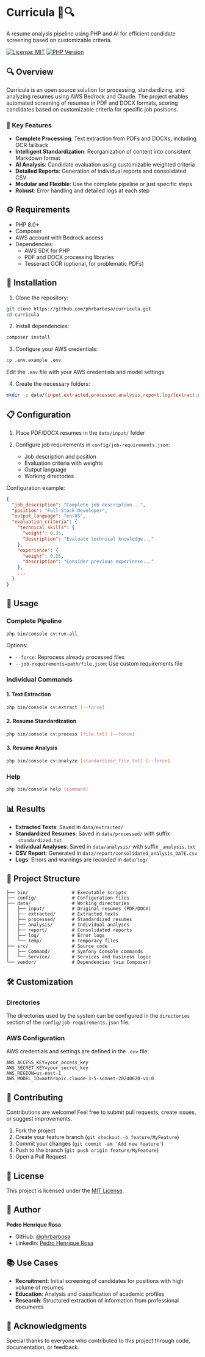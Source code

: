 # Curricula 📄🔍

A resume analysis pipeline using PHP and AI for efficient candidate screening based on customizable criteria.

[![License: MIT](https://img.shields.io/badge/License-MIT-blue.svg)](https://opensource.org/licenses/MIT)
[![PHP Version](https://img.shields.io/badge/php-%3E%3D%208.0-8892BF.svg)](https://www.php.net/)

## 🔍 Overview

Curricula is an open source solution for processing, standardizing, and analyzing resumes using AWS Bedrock and Claude. The project enables automated screening of resumes in PDF and DOCX formats, scoring candidates based on customizable criteria for specific job positions.

### 🌟 Key Features

- **Complete Processing**: Text extraction from PDFs and DOCXs, including OCR fallback
- **Intelligent Standardization**: Reorganization of content into consistent Markdown format
- **AI Analysis**: Candidate evaluation using customizable weighted criteria
- **Detailed Reports**: Generation of individual reports and consolidated CSV
- **Modular and Flexible**: Use the complete pipeline or just specific steps
- **Robust**: Error handling and detailed logs at each step

## ⚙️ Requirements

- PHP 8.0+
- Composer
- AWS account with Bedrock access
- Dependencies:
  - AWS SDK for PHP
  - PDF and DOCX processing libraries
  - Tesseract OCR (optional, for problematic PDFs)

## 🚀 Installation

1. Clone the repository:
```bash
git clone https://github.com/phrbarbosa/curricula.git
cd curricula
```

2. Install dependencies:
```bash
composer install
```

3. Configure your AWS credentials:
```bash
cp .env.example .env
```
Edit the `.env` file with your AWS credentials and model settings.

4. Create the necessary folders:
```bash
mkdir -p data/{input,extracted,processed,analysis,report,log/{extract,process,analyze},temp}
```

## 📋 Configuration

1. Place PDF/DOCX resumes in the `data/input/` folder

2. Configure job requirements in `config/job-requirements.json`:
   - Job description and position
   - Evaluation criteria with weights
   - Output language
   - Working directories

Configuration example:
```json
{
  "job_description": "Complete job description...",
  "position": "Full-Stack Developer",
  "output_language": "en-US",
  "evaluation_criteria": {
    "technical_skills": {
      "weight": 0.35,
      "description": "Evaluate technical knowledge..."
    },
    "experience": {
      "weight": 0.25,
      "description": "Consider previous experience..."
    },
    ...
  }
}
```

## 🔧 Usage

### Complete Pipeline

```bash
php bin/console cv:run-all
```

Options:
- `--force`: Reprocess already processed files
- `--job-requirements=path/file.json`: Use custom requirements file

### Individual Commands

#### 1. Text Extraction

```bash
php bin/console cv:extract [--force]
```

#### 2. Resume Standardization

```bash
php bin/console cv:process [file.txt] [--force]
```

#### 3. Resume Analysis

```bash
php bin/console cv:analyze [standardized_file.txt] [--force]
```

### Help

```bash
php bin/console help [command]
```

## 📊 Results

- **Extracted Texts**: Saved in `data/extracted/`
- **Standardized Resumes**: Saved in `data/processed/` with suffix `_standardized.txt`
- **Individual Analyses**: Saved in `data/analysis/` with suffix `_analysis.txt`
- **CSV Report**: Generated in `data/report/consolidated_analysis_DATE.csv`
- **Logs**: Errors and warnings are recorded in `data/log/`

## 🧩 Project Structure

```
├── bin/                # Executable scripts
├── config/             # Configuration files
├── data/               # Working directories
│   ├── input/          # Original resumes (PDF/DOCX)
│   ├── extracted/      # Extracted texts
│   ├── processed/      # Standardized resumes
│   ├── analysis/       # Individual analyses
│   ├── report/         # Consolidated reports
│   ├── log/            # Error logs
│   └── temp/           # Temporary files
├── src/                # Source code
│   ├── Command/        # Symfony Console commands
│   └── Service/        # Services and business logic
└── vendor/             # Dependencies (via Composer)
```

## 🛠️ Customization

### Directories

The directories used by the system can be configured in the `directories` section of the `config/job-requirements.json` file.

### AWS Configuration

AWS credentials and settings are defined in the `.env` file:

```
AWS_ACCESS_KEY=your_access_key
AWS_SECRET_KEY=your_secret_key
AWS_REGION=us-east-1
AWS_MODEL_ID=anthropic.claude-3-5-sonnet-20240620-v1:0
```

## 🤝 Contributing

Contributions are welcome! Feel free to submit pull requests, create issues, or suggest improvements.

1. Fork the project
2. Create your feature branch (`git checkout -b feature/MyFeature`)
3. Commit your changes (`git commit -am 'Add new feature'`)
4. Push to the branch (`git push origin feature/MyFeature`)
5. Open a Pull Request

## 📝 License

This project is licensed under the [MIT License](LICENSE).

## 👤 Author

**Pedro Henrique Rosa**

- GitHub: [@phrbarbosa](https://github.com/phrbarbosa)
- LinkedIn: [Pedro Henrique Rosa](https://www.linkedin.com/in/phrbarbosa/)

## 📚 Use Cases

- **Recruitment**: Initial screening of candidates for positions with high volume of resumes
- **Education**: Analysis and classification of academic profiles
- **Research**: Structured extraction of information from professional documents

## 🙏 Acknowledgments

Special thanks to everyone who contributed to this project through code, documentation, or feedback.

